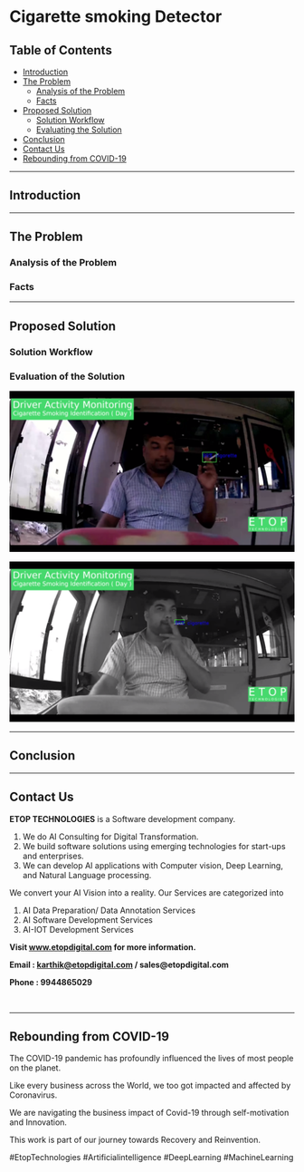 # Cigarette smoking Detector

## Table of Contents ##
* [Introduction](https://github.com/Karthikkannan-AI/Cigarette-Smoking-Detector#introduction)
* [The Problem](https://github.com/Karthikkannan-AI/Cigarette-Smoking-Detector#the-problem)
  * [Analysis of the Problem](https://github.com/Karthikkannan-AI/Cigarette-Smoking-Detector#analysis-of-the-problem)
  * [Facts](https://github.com/Karthikkannan-AI/Cigarette-Smoking-Detector#facts)
* [Proposed Solution](https://github.com/Karthikkannan-AI/Cigarette-Smoking-Detector#proposed-solution)
  * [Solution Workflow](https://github.com/Karthikkannan-AI/Cigarette-Smoking-Detector#solution-workflow)
  * [Evaluating the Solution](https://github.com/Karthikkannan-AI/Cigarette-Smoking-Detector#evaluation-of-the-solution)
* [Conclusion](https://github.com/Karthikkannan-AI/Cigarette-Smoking-Detector#conclusion)
* [Contact Us](https://github.com/Karthikkannan-AI/Cigarette-Smoking-Detector#contact-us)
* [Rebounding from COVID-19](https://github.com/Karthikkannan-AI/Cigarette-Smoking-Detector#rebounding-from-covid-19)

- - - -

## Introduction ##



- - - -

## The Problem ##

### Analysis of the Problem ###



### Facts ###


- - - -

## Proposed Solution ##

### Solution Workflow ###


### Evaluation of the Solution ###

<a href="https://youtu.be/uRYlht4McCs" target="_blank"><img src="https://github.com/Karthikkannan-AI/Cigarette-Smoking-Detector/blob/main/resources/Cigarette%20Smoking%20Identification.png"/></a> 

<a href="https://youtu.be/cc17jrLDj-I" target="_blank"><img src="https://github.com/Karthikkannan-AI/Cigarette-Smoking-Detector/blob/main/resources/Cigarette%20Smoking%20Identification%202.png"/></a> 

- - - -

## Conclusion ##


- - - -

## Contact Us ##

__ETOP TECHNOLOGIES__ is a Software development company. 
1. We do AI Consulting for Digital Transformation.
2. We build software solutions using emerging technologies for start-ups and enterprises. 
3. We can develop AI applications with Computer vision, Deep Learning, and Natural Language processing.

We convert your AI Vision into a reality. Our Services are categorized into 
1. AI Data Preparation/ Data Annotation Services 
2. AI Software Development Services 
3. AI-IOT Development Services

__Visit www.etopdigital.com for more information.__

__Email : karthik@etopdigital.com / sales@etopdigital.com__
          
__Phone : 9944865029__

<img src="">

- - - -

## Rebounding from COVID-19 ##

The COVID-19 pandemic has profoundly influenced the lives of most people on the planet.

Like every business across the World, we too got impacted and affected by Coronavirus.

We are navigating the business impact of Covid-19 through self-motivation and Innovation.

This work is part of our journey towards Recovery and Reinvention.

#EtopTechnologies #Artificialintelligence #DeepLearning #MachineLearning


<img src="">

